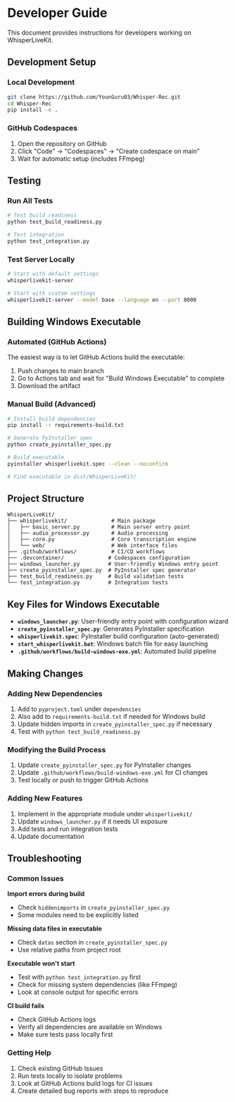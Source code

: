 # Developer Guide

This document provides instructions for developers working on WhisperLiveKit.

## Development Setup

### Local Development
```bash
git clone https://github.com/YounGuru03/Whisper-Rec.git
cd Whisper-Rec
pip install -e .
```

### GitHub Codespaces
1. Open the repository on GitHub
2. Click "Code" → "Codespaces" → "Create codespace on main"
3. Wait for automatic setup (includes FFmpeg)

## Testing

### Run All Tests
```bash
# Test build readiness
python test_build_readiness.py

# Test integration
python test_integration.py
```

### Test Server Locally
```bash
# Start with default settings
whisperlivekit-server

# Start with custom settings
whisperlivekit-server --model base --language en --port 8000
```

## Building Windows Executable

### Automated (GitHub Actions)
The easiest way is to let GitHub Actions build the executable:
1. Push changes to main branch
2. Go to Actions tab and wait for "Build Windows Executable" to complete
3. Download the artifact

### Manual Build (Advanced)
```bash
# Install build dependencies
pip install -r requirements-build.txt

# Generate PyInstaller spec
python create_pyinstaller_spec.py

# Build executable
pyinstaller whisperlivekit.spec --clean --noconfirm

# Find executable in dist/WhisperLiveKit/
```

## Project Structure

```
WhisperLiveKit/
├── whisperlivekit/              # Main package
│   ├── basic_server.py          # Main server entry point
│   ├── audio_processor.py       # Audio processing
│   ├── core.py                  # Core transcription engine
│   └── web/                     # Web interface files
├── .github/workflows/           # CI/CD workflows
├── .devcontainer/              # Codespaces configuration
├── windows_launcher.py         # User-friendly Windows entry point
├── create_pyinstaller_spec.py  # PyInstaller spec generator
├── test_build_readiness.py     # Build validation tests
└── test_integration.py         # Integration tests
```

## Key Files for Windows Executable

- **`windows_launcher.py`**: User-friendly entry point with configuration wizard
- **`create_pyinstaller_spec.py`**: Generates PyInstaller specification
- **`whisperlivekit.spec`**: PyInstaller build configuration (auto-generated)
- **`start_whisperlivekit.bat`**: Windows batch file for easy launching
- **`.github/workflows/build-windows-exe.yml`**: Automated build pipeline

## Making Changes

### Adding New Dependencies
1. Add to `pyproject.toml` under `dependencies`
2. Also add to `requirements-build.txt` if needed for Windows build
3. Update hidden imports in `create_pyinstaller_spec.py` if necessary
4. Test with `python test_build_readiness.py`

### Modifying the Build Process
1. Update `create_pyinstaller_spec.py` for PyInstaller changes
2. Update `.github/workflows/build-windows-exe.yml` for CI changes
3. Test locally or push to trigger GitHub Actions

### Adding New Features
1. Implement in the appropriate module under `whisperlivekit/`
2. Update `windows_launcher.py` if it needs UI exposure
3. Add tests and run integration tests
4. Update documentation

## Troubleshooting

### Common Issues

**Import errors during build**
- Check `hiddenimports` in `create_pyinstaller_spec.py`
- Some modules need to be explicitly listed

**Missing data files in executable** 
- Check `datas` section in `create_pyinstaller_spec.py`
- Use relative paths from project root

**Executable won't start**
- Test with `python test_integration.py` first
- Check for missing system dependencies (like FFmpeg)
- Look at console output for specific errors

**CI build fails**
- Check GitHub Actions logs
- Verify all dependencies are available on Windows
- Make sure tests pass locally first

### Getting Help

1. Check existing GitHub Issues
2. Run tests locally to isolate problems
3. Look at GitHub Actions build logs for CI issues
4. Create detailed bug reports with steps to reproduce